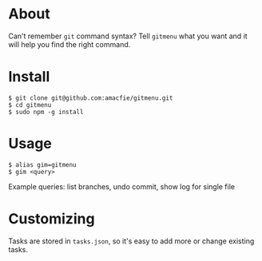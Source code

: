 # About

Can't remember `git` command syntax?
Tell `gitmenu` what you want and it will help you find the right command.

# Install

    $ git clone git@github.com:amacfie/gitmenu.git
    $ cd gitmenu
    $ sudo npm -g install

# Usage

    $ alias gim=gitmenu
    $ gim <query>

Example queries: list branches, undo commit, show log for single file

# Customizing

Tasks are stored in `tasks.json`, so it's easy to add more or change existing
tasks.

